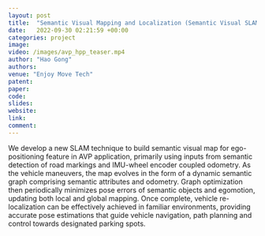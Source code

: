 ```yaml
---
layout: post
title:  "Semantic Visual Mapping and Localization (Semantic Visual SLAM) in Project AVP (Automated Valet Parking)"
date:   2022-09-30 02:21:59 +00:00
categories: project
image: 
video: /images/avp_hpp_teaser.mp4
author: "Hao Gong"
authors: 
venue: "Enjoy Move Tech"
patent: 
paper: 
code:
slides: 
website: 
link: 
comment: 
---
```

We develop a new SLAM technique to build semantic visual map for ego-positioning feature in AVP application, primarily using inputs from semantic detection of road markings and IMU-wheel encoder coupled odometry. As the vehicle maneuvers, the map evolves in the form of a dynamic semantic graph comprising semantic attributes and odometry. Graph optimization then periodically minimizes pose errors of semantic objects and egomotion, updating both local and global mapping. Once complete, vehicle re-localization can be effectively achieved in familiar environments, providing accurate pose estimations that guide vehicle navigation, path planning and control towards designated parking spots.
